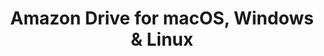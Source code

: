 ---
name: Amazon Drive
url: 'https://www.amazon.com/clouddrive'
category: Productivity
title: 'Amazon Drive for macOS, Windows & Linux'
key: amazon-drive

---